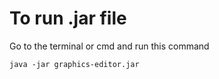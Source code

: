 # To run .jar file
Go to the terminal or cmd and run this command
```
java -jar graphics-editor.jar
```
